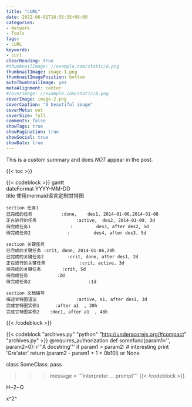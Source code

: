 ```yaml
---
title: "cURL"
date: 2022-06-01T16:56:35+08:00
categories:
- Network
- Tools
tags:
- cURL
keywords:
- curl
clearReading: true
#thumbnailImage: //example.com/static/A.png
thumbnailImage: image-1.png
thumbnailImagePosition: bottom
autoThumbnailImage: yes
metaAlignment: center
#coverImage: //example.com/static/B.png
coverImage: image-2.png
coverCaption: "A beautiful image"
coverMeta: out
coverSize: full
comments: false
showTags: true
showPagination: true
showSocial: true
showDate: true
---
```


This is a custom summary and does *NOT* appear in the post.
<!--more-->

{{< toc >}}

{{< codeblock >}}
gantt         
    dateFormat  YYYY-MM-DD   
    title 使用mermaid语言定制甘特图

    section 任务1
    已完成的任务           :done,    des1, 2014-01-06,2014-01-08
    正在进行的任务               :active,  des2, 2014-01-09, 3d
    待完成任务1               :         des3, after des2, 5d
    待完成任务2              :         des4, after des3, 5d

    section 关键任务
    已完成的关键任务 :crit, done, 2014-01-06,24h
    已完成的关键任务2         :crit, done, after des1, 2d
    正在进行的关键任务             :crit, active, 3d
    待完成的关键任务        :crit, 5d
    待完成任务           :2d
    待完成任务2                      :1d

    section 文档编写
    描述甘特图语法               :active, a1, after des1, 3d
    完成甘特图实例1      :after a1  , 20h
    完成甘特图实例2    :doc1, after a1  , 48h
{{< /codeblock >}}

{{< codeblock "archives.py" "python" "http://underscorejs.org/#compact" "archives.py" >}}
@requires_authorization
def somefunc(param1='', param2=0):
    r'''A docstring'''
    if param1 > param2: # interesting
        print 'Gre\'ater'
    return (param2 - param1 + 1 + 0b10l) or None

class SomeClass:
    pass

>>> message = '''interpreter
... prompt'''
{{< /codeblock >}}



H~2~O

x^2^


